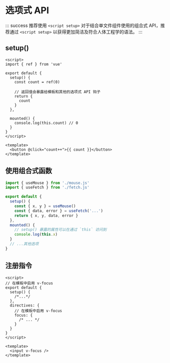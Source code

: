 # 选项式 API

::: success 推荐使用 `<script setup>`
对于结合单文件组件使用的组合式 API，推荐通过 `<script setup>` 以获得更加简洁及符合人体工程学的语法。
:::

## setup()

```vue
<script>
import { ref } from 'vue'

export default {
  setup() {
    const count = ref(0)

    // 返回值会暴露给模板和其他的选项式 API 钩子
    return {
      count
    }
  },

  mounted() {
    console.log(this.count) // 0
  }
}
</script>

<template>
  <button @click="count++">{{ count }}</button>
</template>
```

## 使用组合式函数

```js
import { useMouse } from './mouse.js'
import { useFetch } from './fetch.js'

export default {
  setup() {
    const { x, y } = useMouse()
    const { data, error } = useFetch('...')
    return { x, y, data, error }
  },
  mounted() {
    // setup() 暴露的属性可以在通过 `this` 访问到
    console.log(this.x)
  }
  // ...其他选项
}
```

## 注册指令

```vue
<script>
// 在模板中启用 v-focus
export default {
  setup() {
    /*...*/
  },
  directives: {
    // 在模板中启用 v-focus
    focus: {
      /* ... */
    }
  }
}
</script>

<template>
  <input v-focus />
</template>
```
